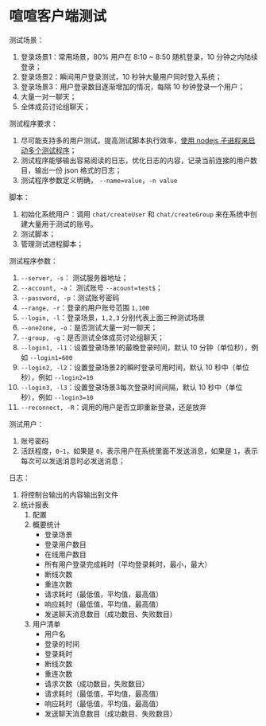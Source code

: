 # 喧喧客户端测试

测试场景：
1. 登录场景1：常用场景，80% 用户在 8:10 ~ 8:50 随机登录，10 分钟之内陆续登录；
2. 登录场景2：瞬间用户登录测试，10 秒钟大量用户同时登入系统；
3. 登录场景3：用户登录数目逐渐增加的情况，每隔 10 秒钟登录一个用户；
4. 大量一对一聊天；
5. 全体成员讨论组聊天；

测试程序要求：
1. 尽可能支持多的用户测试，提高测试脚本执行效率，[使用 nodejs 子进程来启动多个测试程序](http://www.runoob.com/nodejs/nodejs-process.html)；
2. 测试程序能够输出容易阅读的日志，优化日志的内容，记录当前连接的用户数目，输出一份 json 格式的日志；
3. 测试程序参数定义明确， `--name=value`，`-n value`

脚本：
1. 初始化系统用户：调用 `chat/createUser` 和 `chat/createGroup` 来在系统中创建大量用于测试的账号。
2. 测试脚本；
3. 管理测试进程脚本；

测试程序参数：
1. `--server, -s`： 测试服务器地址；
2. `--account, -a`： 测试账号 `--acount=test$`；
3. `--password, -p`：测试账号密码
4. `--range, -r`：登录的用户账号范围 `1,100`
5. `--login, -l`：登录场景，`1,2,3` 分别代表上面三种测试场景
6. `--one2one, -o`：是否测试大量一对一聊天；
7. `--group, -g`：是否测试全体成员讨论组聊天；
8. `--login1, -l1`：设置登录场景1的最晚登录时间，默认 10 分钟（单位秒），例如 `--login1=600`
9. `--login2, -l2`：设置登录场景2的瞬时登录可用时间，默认 10 秒中（单位秒），例如 `--login2=10`
10. `--login3, -l3`：设置登录场景3每次登录时间间隔，默认 10 秒中（单位秒），例如 `--login3=10`
11. `--reconnect, -R`：调用的用户是否立即重新登录，还是放弃

测试用户：
1. 账号密码
2. 活跃程度，`0~1`，如果是 `0`，表示用户在系统里面不发送消息，如果是 `1`，表示每次可以发送消息时必发送消息；

日志：
1. 将控制台输出的内容输出到文件
2. 统计报表
   1. 配置
   2. 概要统计
      * 登录场景
      * 登录用户数目
      * 在线用户数目
      * 所有用户登录完成耗时（平均登录耗时，最小，最大）
      * 断线次数
      * 重连次数
      * 请求耗时（最低值，平均值，最高值）
      * 响应耗时（最低值，平均值，最高值）
      * 发送聊天消息数目（成功数目、失败数目）
   3. 用户清单
      * 用户名
      * 登录的时间
      * 登录耗时
      * 断线次数
      * 重连次数
      * 请求次数（成功数目，失败数目）
      * 请求耗时（最低值，平均值，最高值）
      * 响应耗时（最低值，平均值，最高值）
      * 发送聊天消息数目（成功数目、失败数目）
